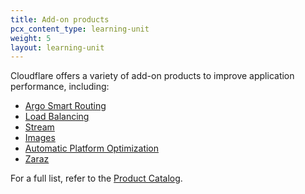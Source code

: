 ```yaml
---
title: Add-on products
pcx_content_type: learning-unit
weight: 5
layout: learning-unit
---
```


Cloudflare offers a variety of add-on products to improve application performance, including:

- [Argo Smart Routing](/argo-smart-routing/)
- [Load Balancing](/load-balancing/)
- [Stream](/stream/)
- [Images](/images/)
- [Automatic Platform Optimization](/automatic-platform-optimization/)
- [Zaraz](/zaraz/)

For a full list, refer to the [Product Catalog](/products/?product-group=Application+performance).
